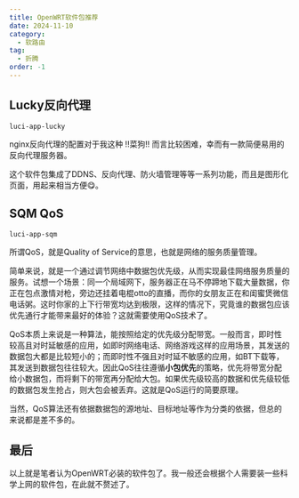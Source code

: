 ```yaml
---
title: OpenWRT软件包推荐
date: 2024-11-10
category:
  - 软路由
tag:
  - 折腾
order: -1
---
```


## Lucky反向代理

`luci-app-lucky`

nginx反向代理的配置对于我这种 !!菜狗!! 而言比较困难，幸而有一款简便易用的反向代理服务器。

这个软件包集成了DDNS、反向代理、防火墙管理等等一系列功能，而且是图形化页面，用起来相当方便😋。

## SQM QoS

`luci-app-sqm`

所谓QoS，就是Quality of Service的意思，也就是网络的服务质量管理。

简单来说，就是一个通过调节网络中数据包优先级，从而实现最佳网络服务质量的服务。试想一个场景：同一个局域网下，服务器正在马不停蹄地下载大量数据，你正在包点激情对枪，旁边还挂着电棍otto的直播，而你的女朋友正在和闺蜜煲微信电话粥。这时你家的上下行带宽均达到极限，这样的情况下，究竟谁的数据包应该优先通行才能带来最好的体验？这就需要使用QoS技术了。

QoS本质上来说是一种算法，能按照给定的优先级分配带宽。一般而言，即时性较高且对时延敏感的应用，如即时网络电话、网络游戏这样的应用场景，其发送的数据包大都是比较短小的；而即时性不强且对时延不敏感的应用，如BT下载等，其发送到数据包往往较大。因此QoS往往遵循**小包优先**的策略，优先将带宽分配给小数据包，而将剩下的带宽再分配给大包。如果优先级较高的数据和优先级较低的数据包发生抢占，则大包会被丢弃。这就是QoS运行的简要原理。

当然，QoS算法还有依据数据包的源地址、目标地址等作为分类的依据，但总的来说都是差不多的。

## 最后

以上就是笔者认为OpenWRT必装的软件包了。我一般还会根据个人需要装一些科学上网的软件包，在此就不赘述了。
